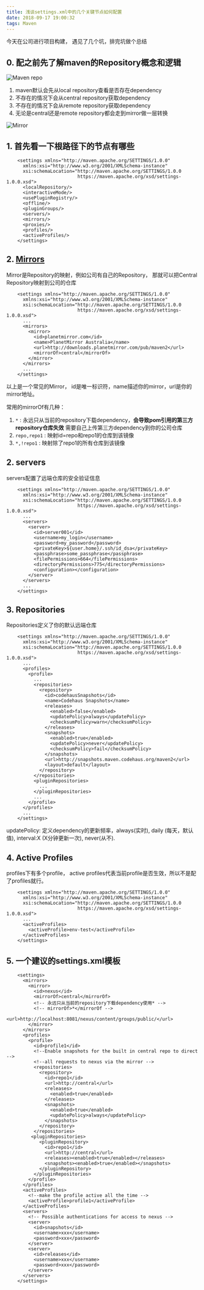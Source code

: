 ```yaml
---
title: 浅谈settings.xml中的几个关键节点如何配置
date: 2018-09-17 19:00:32
tags: Maven
---
```


今天在公司进行项目构建， 遇见了几个坑，排完坑做个总结

## 0. 配之前先了解maven的Repository概念和逻辑

![Maven repo](images/maven_repo.png)


1. maven默认会先从local repository查看是否存在dependency
2. 不存在的情况下会从central repository获取dependency
3. 不存在的情况下会从remote repository获取dependency
4. 无论是central还是remote repository都会走到mirror做一层转换

![Mirror](images/mirror.png)



## 1. 首先看一下根路径下的节点有哪些

		<settings xmlns="http://maven.apache.org/SETTINGS/1.0.0"
	      xmlns:xsi="http://www.w3.org/2001/XMLSchema-instance"
	      xsi:schemaLocation="http://maven.apache.org/SETTINGS/1.0.0
	                          https://maven.apache.org/xsd/settings-1.0.0.xsd">
	      <localRepository/>
	      <interactiveMode/>
	      <usePluginRegistry/>
	      <offline/>
	      <pluginGroups/>
	      <servers/>
	      <mirrors/>
	      <proxies/>
	      <profiles/>
	      <activeProfiles/>
	    </settings>


## 2. [Mirrors](https://maven.apache.org/guides/mini/guide-mirror-settings.html)

Mirror是Repository的映射，例如公司有自己的Repository， 那就可以把Central Repository映射到公司的仓库


		<settings xmlns="http://maven.apache.org/SETTINGS/1.0.0"
		  xmlns:xsi="http://www.w3.org/2001/XMLSchema-instance"
		  xsi:schemaLocation="http://maven.apache.org/SETTINGS/1.0.0
		                      https://maven.apache.org/xsd/settings-1.0.0.xsd">
		  ...
		  <mirrors>
		    <mirror>
		      <id>planetmirror.com</id>
		      <name>PlanetMirror Australia</name>
		      <url>http://downloads.planetmirror.com/pub/maven2</url>
		      <mirrorOf>central</mirrorOf>
		    </mirror>
		  </mirrors>
		  ...
		</settings>

以上是一个常见的Mirror， id是唯一标识符，name描述你的mirror，url是你的mirror地址。

常用的mirrorOf有几种：
1. `*` : 永远只从当前的repository下载dependency，**会导致pom引用的第三方repository仓库失效** 需要自己上传第三方dependency到你的公司仓库
2. `repo,repo1` :  映射id=repo和repo1的仓库到该镜像
3. `*,!repo1` : 映射除了repo1的所有仓库到该镜像

## 2. servers

servers配置了远端仓库的安全验证信息

		<settings xmlns="http://maven.apache.org/SETTINGS/1.0.0"
		  xmlns:xsi="http://www.w3.org/2001/XMLSchema-instance"
		  xsi:schemaLocation="http://maven.apache.org/SETTINGS/1.0.0
		                      https://maven.apache.org/xsd/settings-1.0.0.xsd">
		  ...
		  <servers>
		    <server>
		      <id>server001</id>
		      <username>my_login</username>
		      <password>my_password</password>
		      <privateKey>${user.home}/.ssh/id_dsa</privateKey>
		      <passphrase>some_passphrase</passphrase>
		      <filePermissions>664</filePermissions>
		      <directoryPermissions>775</directoryPermissions>
		      <configuration></configuration>
		    </server>
		  </servers>
		  ...
		</settings>


## 3. Repositories

Repositories定义了你的默认远端仓库


		<settings xmlns="http://maven.apache.org/SETTINGS/1.0.0"
		  xmlns:xsi="http://www.w3.org/2001/XMLSchema-instance"
		  xsi:schemaLocation="http://maven.apache.org/SETTINGS/1.0.0
		                      https://maven.apache.org/xsd/settings-1.0.0.xsd">
		  ...
		  <profiles>
		    <profile>
		      ...
		      <repositories>
		        <repository>
		          <id>codehausSnapshots</id>
		          <name>Codehaus Snapshots</name>
		          <releases>
		            <enabled>false</enabled>
		            <updatePolicy>always</updatePolicy>
		            <checksumPolicy>warn</checksumPolicy>
		          </releases>
		          <snapshots>
		            <enabled>true</enabled>
		            <updatePolicy>never</updatePolicy>
		            <checksumPolicy>fail</checksumPolicy>
		          </snapshots>
		          <url>http://snapshots.maven.codehaus.org/maven2</url>
		          <layout>default</layout>
		        </repository>
		      </repositories>
		      <pluginRepositories>
		        ...
		      </pluginRepositories>
		      ...
		    </profile>
		  </profiles>
		  ...
		</settings>


updatePolicy: 定义dependency的更新频率，always(实时), daily (每天，默认值), interval:X (X分钟更新一次), never(从不).


## 4. Active Profiles

profiles下有多个profile， active profiles代表当前profile是否生效，所以不是配了profiles就行。


		<settings xmlns="http://maven.apache.org/SETTINGS/1.0.0"
		  xmlns:xsi="http://www.w3.org/2001/XMLSchema-instance"
		  xsi:schemaLocation="http://maven.apache.org/SETTINGS/1.0.0
		                      https://maven.apache.org/xsd/settings-1.0.0.xsd">
		  ...
		  <activeProfiles>
		    <activeProfile>env-test</activeProfile>
		  </activeProfiles>
		</settings>


## 5. 一个建议的settings.xml模板

		<settings>
		  <mirrors>
		    <mirror>
		      <id>nexus</id>
		      <mirrorOf>central</mirrorOf>
		      <!-- 永远只从当前的repository下载dependency使用* -->
		      <!-- mirrorOf>*</mirrorOf -->
		      <url>http://localhost:8081/nexus/content/groups/public/</url>
		    </mirror>
		  </mirrors>
		  <profiles>
		    <profile>
		      <id>profile1</id>
		      <!--Enable snapshots for the built in central repo to direct -->
		      <!--all requests to nexus via the mirror -->
		      <repositories>
		        <repository>
		          <id>repo1</id>
		          <url>http://central</url>
		          <releases>
		          	<enabled>true</enabled>
	          	  </releases>
		          <snapshots>
		            <enabled>true</enabled>
		            <updatePolicy>always</updatePolicy>
		          </snapshots>
		        </repository>
		      </repositories>
		     <pluginRepositories>
		        <pluginRepository>
		          <id>repo1</id>
		          <url>http://central</url>
		          <releases><enabled>true</enabled></releases>
		          <snapshots><enabled>true</enabled></snapshots>
		        </pluginRepository>
		      </pluginRepositories>
		    </profile>
		  </profiles>
		  <activeProfiles>
		    <!--make the profile active all the time -->
		    <activeProfile>profile1</activeProfile>
		  </activeProfiles>
		  <servers>
		    <!-- Possible authentications for access to nexus -->
		    <server>
		      <id>snapshots</id>
		      <username>xxx</username>
		      <password>xxx</password>
		    </server>
		    <server>
		      <id>releases</id>
		      <username>xxx</username>
		      <password>xxx</password>
		    </server>
		  </servers>
		</settings>